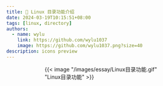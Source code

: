 ```yaml
---
title: 🥪 Linux 目录功能介绍
date: 2024-03-19T10:15:51+08:00
tags: [linux, directory]
authors:
  - name: wylu
    link: https://github.com/wylu1037
    image: https://github.com/wylu1037.png?size=40
description: icons preview
---
```


<div style="display: block; width: 60%; margin: 0 auto;">
{{< image "/images/essay/Linux目录功能.gif" "Linux目录功能" >}}
</div>
